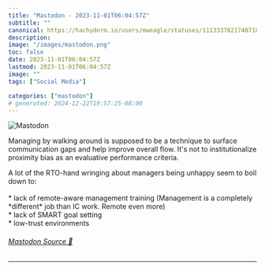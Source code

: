 ```yaml
---
title: "Mastodon - 2023-11-01T06:04:57Z"
subtitle: ""
canonical: https://hachyderm.io/users/mweagle/statuses/111333782174071838
description:
image: "/images/mastodon.png"
toc: false
date: 2023-11-01T06:04:57Z
lastmod: 2023-11-01T06:04:57Z
image: ""
tags: ["Social Media"]

categories: ["mastodon"]
# generated: 2024-12-22T19:57:25-08:00
---
```

![Mastodon](/images/mastodon.png)

<p>Managing by walking around is supposed to be a technique to surface communication gaps and help improve overall flow. It&#39;s not to institutionalize proximity bias as an evaluative performance criteria.</p><p>A lot of the RTO-hand wringing about managers being unhappy seem to boil down to:<br /> <br />* lack of remote-aware management training (Management is a completely *different* job than IC work. Remote even more)<br />* lack of SMART goal setting<br />* low-trust environments</p>


###### [Mastodon Source 🐘](https://hachyderm.io/@mweagle/111333782174071838)

___
